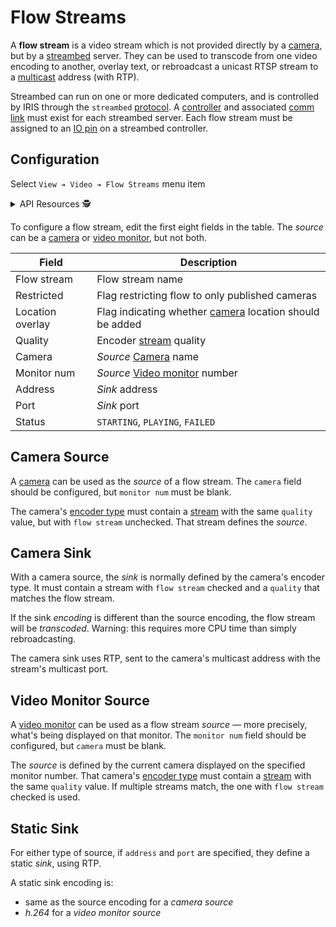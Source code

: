 # Flow Streams

A **flow stream** is a video stream which is not provided directly by a
[camera], but by a [streambed] server.  They can be used to transcode from one
video encoding to another, overlay text, or rebroadcast a unicast RTSP stream to
a [multicast] address (with RTP).

Streambed can run on one or more dedicated computers, and is controlled by IRIS
through the `streambed` [protocol].  A [controller] and associated [comm link]
must exist for each streambed server.  Each flow stream must be assigned to an
[IO pin] on a streambed controller.

## Configuration

Select `View ➔ Video ➔ Flow Streams` menu item

<details>
<summary>API Resources 🕵️ </summary>

* `iris/api/flow_stream` (primary)
* `iris/api/flow_stream/{name}`

| Access       | Primary    | Secondary                  |
|--------------|------------|----------------------------|
| 👁️  View      | name       | status                     |
| 👉 Operate   |            | camera, mon\_num           |
| 💡 Manage    |            | restricted, address, port  |
| 🔧 Configure | controller | pin, loc\_overlay, quality |

</details>

To configure a flow stream, edit the first eight fields in the table.  The
_source_ can be a [camera] or [video monitor], but not both.

Field            | Description
-----------------|----------------------------------------------------------
Flow stream      | Flow stream name
Restricted       | Flag restricting flow to only published cameras
Location overlay | Flag indicating whether [camera] location should be added
Quality          | Encoder [stream] quality
Camera           | _Source_ [Camera] name
Monitor num      | _Source_ [Video monitor] number
Address          | _Sink_ address
Port             | _Sink_ port
Status           | `STARTING`, `PLAYING`, `FAILED`

## Camera Source

A [camera] can be used as the _source_ of a flow stream.  The `camera` field
should be configured, but `monitor num` must be blank.

The camera's [encoder type] must contain a [stream] with the same `quality`
value, but with `flow stream` unchecked.  That stream defines the _source_.

## Camera Sink

With a camera source, the _sink_ is normally defined by the camera's encoder
type.  It must contain a stream with `flow stream` checked and a `quality`
that matches the flow stream.

If the sink _encoding_ is different than the source encoding,  the flow stream
will be _transcoded_.  Warning: this requires more CPU time than simply
rebroadcasting.

The camera sink uses RTP, sent to the camera's multicast address with the
stream's multicast port.

## Video Monitor Source

A [video monitor] can be used as a flow stream _source_ — more precisely, what's
being displayed on that monitor.  The `monitor num` field should be configured,
but `camera` must be blank.

The _source_ is defined by the current camera displayed on the specified monitor
number.  That camera's [encoder type] must contain a [stream] with the same
`quality` value.  If multiple streams match, the one with `flow stream` checked
is used.

## Static Sink

For either type of source, if `address` and `port` are specified, they define a
static _sink_, using RTP.

A static sink encoding is:
* same as the source encoding for a _camera source_
* _h.264_ for a _video monitor source_


[camera]: cameras.html
[comm link]: comm_links.html
[controller]: controllers.html
[encoder type]: cameras.html#encoder-types
[IO pin]: controllers.html#io-pins
[multicast]: https://en.wikipedia.org/wiki/Multicast_address
[protocol]: protocols.html
[stream]: cameras.html#streams
[streambed]: https://github.com/mnit-rtmc/streambed
[video monitor]: video.html
